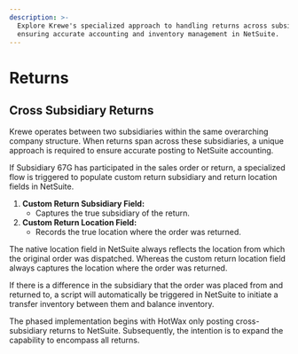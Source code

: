 ```yaml
---
description: >-
  Explore Krewe's specialized approach to handling returns across subsidiaries,
  ensuring accurate accounting and inventory management in NetSuite.
---
```


# Returns

## Cross Subsidiary Returns

Krewe operates between two subsidiaries within the same overarching company structure. When returns span across these subsidiaries, a unique approach is required to ensure accurate posting to NetSuite accounting.

If Subsidiary 67G has participated in the sales order or return, a specialized flow is triggered to populate custom return subsidiary and return location fields in NetSuite.

1. **Custom Return Subsidiary Field:**
   * Captures the true subsidiary of the return.
2. **Custom Return Location Field:**
   * Records the true location where the order was returned.

The native location field in NetSuite always reflects the location from which the original order was dispatched. Whereas the custom return location field always captures the location where the order was returned.

If there is a difference in the subsidiary that the order was placed from and returned to, a script will automatically be triggered in NetSuite to initiate a transfer inventory between them and balance inventory.

The phased implementation begins with HotWax only posting cross-subsidiary returns to NetSuite. Subsequently, the intention is to expand the capability to encompass all returns.
